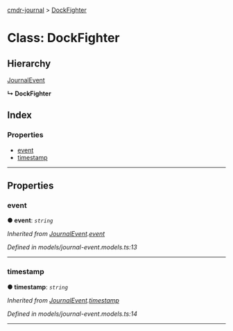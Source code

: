 [cmdr-journal](../README.md) > [DockFighter](../classes/dockfighter.md)



# Class: DockFighter

## Hierarchy


 [JournalEvent](journalevent.md)

**↳ DockFighter**







## Index

### Properties

* [event](dockfighter.md#event)
* [timestamp](dockfighter.md#timestamp)



---
## Properties
<a id="event"></a>

###  event

**●  event**:  *`string`* 

*Inherited from [JournalEvent](journalevent.md).[event](journalevent.md#event)*

*Defined in models/journal-event.models.ts:13*





___

<a id="timestamp"></a>

###  timestamp

**●  timestamp**:  *`string`* 

*Inherited from [JournalEvent](journalevent.md).[timestamp](journalevent.md#timestamp)*

*Defined in models/journal-event.models.ts:14*





___


